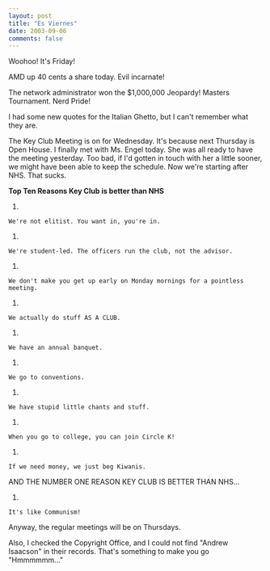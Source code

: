 ```yaml
---
layout: post
title: "Es Viernes"
date: 2003-09-06
comments: false
---
```

Woohoo! It's Friday!




AMD up 40 cents a share today. Evil incarnate!




The network administrator won the $1,000,000 Jeopardy! Masters Tournament.
Nerd Pride!




I had some new quotes for the Italian Ghetto, but I can't remember what they
are.




The Key Club Meeting is on for Wednesday. It's because next Thursday is Open
House. I finally met with Ms. Engel today. She was all ready to have the
meeting yesterday. Too bad, if I'd gotten in touch with her a little sooner,
we might have been able to keep the schedule. Now we're starting after NHS.
That sucks.




**Top Ten Reasons Key Club is better than NHS**



    
1.  
    
    We're not elitist. You want in, you're in.
    
    
1.  
    
    We're student-led. The officers run the club, not the advisor.
    
    
1.  
    
    We don't make you get up early on Monday mornings for a pointless meeting.
    
    
1.  
    
    We actually do stuff AS A CLUB.
    
    
1.  
    
    We have an annual banquet.
    
    
1.  
    
    We go to conventions.
    
    
1.  
    
    We have stupid little chants and stuff.
    
    
1.  
    
    When you go to college, you can join Circle K!
    
    
1.  
    
    If we need money, we just beg Kiwanis.
    
    
    





AND THE NUMBER ONE REASON KEY CLUB IS BETTER THAN NHS...



    
1.  
    
    It's like Communism!
    
    
    





Anyway, the regular meetings will be on Thursdays.




Also, I checked the Copyright Office, and I could not find "Andrew Isaacson"
in their records. That's something to make you go "Hmmmmmm..."
